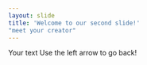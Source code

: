 ```yaml
---
layout: slide
title: 'Welcome to our second slide!'
"meet your creator"
---
```


Your text
Use the left arrow to go back!
